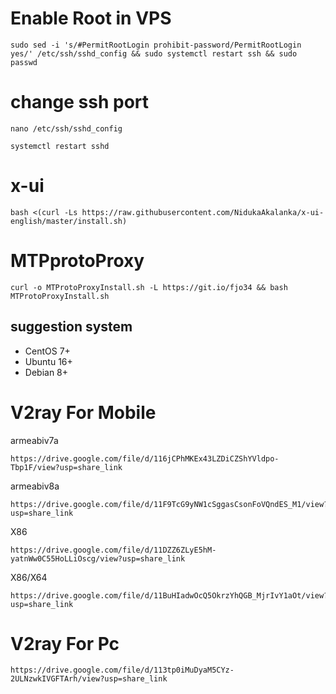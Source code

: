 # Enable Root in VPS
```
sudo sed -i 's/#PermitRootLogin prohibit-password/PermitRootLogin yes/' /etc/ssh/sshd_config && sudo systemctl restart ssh && sudo passwd
```
##

# change ssh port
```
nano /etc/ssh/sshd_config
```
```
systemctl restart sshd
```

##
# x-ui
```
bash <(curl -Ls https://raw.githubusercontent.com/NidukaAkalanka/x-ui-english/master/install.sh)
```

# MTPprotoProxy
```
curl -o MTProtoProxyInstall.sh -L https://git.io/fjo34 && bash MTProtoProxyInstall.sh
```

## suggestion system

- CentOS 7+
- Ubuntu 16+
- Debian 8+
##


# V2ray For Mobile
armeabiv7a
```
https://drive.google.com/file/d/116jCPhMKEx43LZDiCZShYVldpo-Tbp1F/view?usp=share_link
```
armeabiv8a
```
https://drive.google.com/file/d/11F9TcG9yNW1cSggasCsonFoVQndES_M1/view?usp=share_link
```
X86
```
https://drive.google.com/file/d/11DZZ6ZLyE5hM-yatnWw0C55HoLLiOscg/view?usp=share_link
```
X86/X64
```
https://drive.google.com/file/d/11BuHIadwOcQ5OkrzYhQGB_MjrIvY1aOt/view?usp=share_link
```

# V2ray For Pc
```
https://drive.google.com/file/d/113tp0iMuDyaM5CYz-2ULNzwkIVGFTArh/view?usp=share_link
```



##




##
